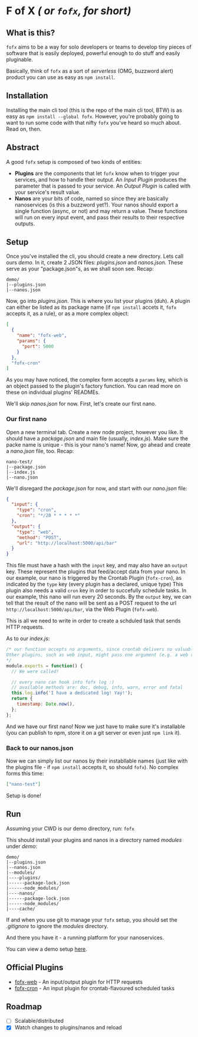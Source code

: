 # **F of X** _( or `fofx`, for short)_

## What is this?

`fofx` aims to be a way for solo developers or teams to develop tiny pieces of software that is easily deployed, powerful enough to do stuff and easily pluginable.

Basically, think of `fofx` as a sort of _serverless_ (OMG, buzzword alert) product you can use as easy as `npm install`.

## Installation

Installing the main cli tool (this is the repo of the main cli tool, BTW) is as easy as `npm install --global fofx`. However, you're probably going to want to run some code with that nifty `fofx` you've heard so much about. Read on, then.

## Abstract

A good `fofx` setup is composed of two kinds of entities:

- **Plugins** are the components that let `fofx` know when to trigger your services, and how to handle their output. An _Input Plugin_ produces the parameter that is passed to your service. An _Output Plugin_ is called with your service's result value.
- **Nanos** are your bits of code, named so since they are basically nanoservices (is this a buzzword yet?). Your nanos should export a single function (async, or not) and may return a value. These functions will run on every input event, and pass their results to their respective outputs.

## Setup

Once you've installed the cli, you should create a new directory. Lets call ours _demo_.
In it, create 2 JSON files: _plugins.json_ and _nanos.json_. These serve as your "package.json"s, as we shall soon see. Recap:

```
demo/
|--plugins.json
|--nanos.json
```

Now, go into _plugins.json_. This is where you list your plugins (duh). A plugin can either be listed as its package name (if `npm install` accets it, `fofx` accepts it, as a rule), or as a more complex object:

```json
[
  {
    "name": "fofx-web",
    "params": {
      "port": 5000
    }
  },
  "fofx-cron"
]
```

As you may have noticed, the complex form accepts a `params` key, which is an object passed to the plugin's factory function. You can read more on these on individual plugins' READMEs.

We'll skip _nanos.json_ for now. First, let's create our first nano.

### Our first nano

Open a new terminal tab. Create a new node project, however you like. It should have a _package.json_ and main file (usually, _index.js_). Make sure the packe name is unique - this is your nano's name! Now, go ahead and create a _nano.json_ file, too. Recap:

```
nano-test/
|--package.json
|--index.js
|--nano.json
```

We'll disregard the _package.json_ for now, and start with our _nano.json_ file:

```json
{
  "input": {
    "type": "cron",
    "cron": "*/20 * * * * *"
  },
  "output": {
    "type": "web",
    "method": "POST",
    "url": "http://localhost:5000/api/bar"
  }
}
```

This file must have a hash with the `input` key, and may also have an `output` key. These represent the plugins that feed/accept data from your nano. In our example, our nano is triggered by the Crontab Plugin (`fofx-cron`), as indicated by the `type` key (every plugin has a declared, unique type) This plugin also needs a valid `cron` key in order to succefully schedule tasks. In our example, this nano will run every 20 seconds.
By the `output` key, we can tell that the result of the nano will be sent as a POST request to the url `http://localhost:5000/api/bar`, via the Web Plugin (`fofx-web`).

This is all we need to write in order to create a schduled task that sends HTTP requests.

As to our _index.js_:

```js
/* our function accepts no arguments, since crontab delivers no valuable info.
Other plugins, such as web input, might pass one argument (e.g. a web request object).
*/
module.exports = function() {
  // We were called!

  // every nano can hook into fofx log :)
  // available methods are: doc, debug, info, warn, error and fatal
  this.log.info('I have a dedicated log! Yay!');
  return {
    timestamp: Date.now(),
  };
};
```

And we have our first nano! Now we just have to make sure it's installable (you can publish to npm, store it on a git server or even just `npm link` it).

### Back to our nanos.json

Now we can simply list our nanos by their instabllable names (just like with the plugins file - if `npm install` accepts it, so should `fofx`). No complex forms this time:

```json
["nano-test"]
```

Setup is done!

## Run

Assuming your CWD is our demo directory, run:
`fofx`

This should install your plugins and nanos in a directory named _modules_ under _demo_:

```
demo/
|--plugins.json
|--nanos.json
|--modules/
|----plugins/
|------package-lock.json
|------node_modules/
|----nanos/
|------package-lock.json
|------node_modules/
|----cache/
```

If and when you use git to manage your `fofx` setup, you should set the _.gitignore_ to ignore the _modules_ directory.

And there you have it - a running platform for your nanoservices.

You can view a demo setup [here](https://github.com/functzia/demo).

## Official Plugins

- [fofx-web](https://github.com/functzia/fofx-web) - An input/output plugin for HTTP requests
- [fofx-cron](https://github.com/functzia/fofx-cron) - An input plugin for crontab-flavoured scheduled tasks

## Roadmap

- [ ] Scalable/distributed
- [x] Watch changes to plugins/nanos and reload
